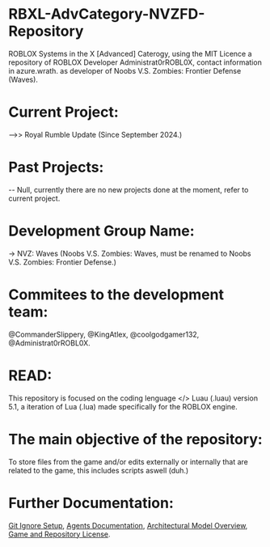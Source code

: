 # RBXL-AdvCategory-NVZFD-Repository
ROBLOX Systems in the X [Advanced] Caterogy, using the MIT Licence a repository of ROBLOX Developer Administrat0rROBL0X, contact information in azure.wrath. as developer of Noobs V.S. Zombies: Frontier Defense (Waves).

# Current Project:
-->> Royal Rumble Update (Since September 2024.)

# Past Projects:
-- Null, currently there are no new projects done at the moment, refer to current project.

# Development Group Name:
-> NVZ: Waves (Noobs V.S. Zombies: Waves, must be renamed to Noobs V.S. Zombies: Frontier Defense.)

# Commitees to the development team:
@CommanderSlippery,
@KingAtlex,
@coolgodgamer132,
@Administrat0rROBL0X.

# READ: 
This repository is focused on the coding lenguage </> Luau (.luau) version 5.1, a iteration of Lua (.lua) made specifically for the ROBLOX engine.

# The main objective of the repository:
To store files from the game and/or edits externally or internally that are related to the game, this includes scripts aswell (duh.)

# Further Documentation:
[Git Ignore Setup](./.gitignore),
[Agents Documentation](./AGENTS.md),
[Architectural Model Overview](./ARCHITECTURE.md),
[Game and Repository License](./LICENSE).
